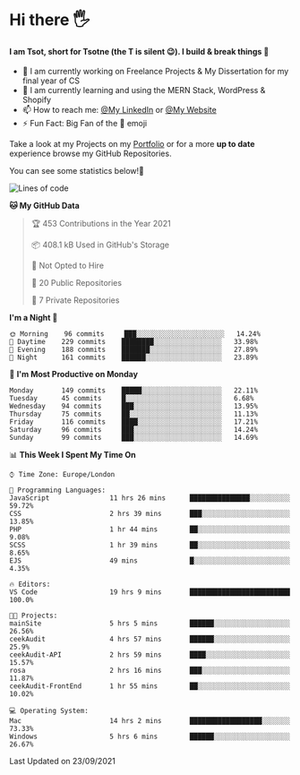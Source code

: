 # Hi there :raised_hand_with_fingers_splayed:
#### I am Tsot, short for Tsotne (the T is silent :wink:). I build & break things :space_invader:
- :telescope: I am currently working on Freelance Projects & My Dissertation for my final year of CS
- :seedling: I am currently learning and using the MERN Stack, WordPress & Shopify
- :mailbox: How to reach me: [@My LinkedIn](https://www.linkedin.com/in/tsotne-gvadzabia/) or [@My Website](https://tsotnegvadzabia.me/contact)
- :zap: Fun Fact: Big Fan of the :space_invader: emoji

Take a look at my Projects on my [Portfolio](https://tsotne.co.uk/) or for a more **up to date** experience browse my GitHub Repositories.

You can see some statistics below!:space_invader:
<!--START_SECTION:waka-->
![Lines of code](https://img.shields.io/badge/From%20Hello%20World%20I%27ve%20Written-3.5%20million%20lines%20of%20code-blue)

**🐱 My GitHub Data** 

> 🏆 453 Contributions in the Year 2021
 > 
> 📦 408.1 kB Used in GitHub's Storage 
 > 
> 🚫 Not Opted to Hire
 > 
> 📜 20 Public Repositories 
 > 
> 🔑 7 Private Repositories  
 > 
**I'm a Night 🦉** 

```text
🌞 Morning    96 commits     ███░░░░░░░░░░░░░░░░░░░░░░   14.24% 
🌆 Daytime    229 commits    ████████░░░░░░░░░░░░░░░░░   33.98% 
🌃 Evening    188 commits    ███████░░░░░░░░░░░░░░░░░░   27.89% 
🌙 Night      161 commits    ██████░░░░░░░░░░░░░░░░░░░   23.89%

```
📅 **I'm Most Productive on Monday** 

```text
Monday       149 commits    █████░░░░░░░░░░░░░░░░░░░░   22.11% 
Tuesday      45 commits     █░░░░░░░░░░░░░░░░░░░░░░░░   6.68% 
Wednesday    94 commits     ███░░░░░░░░░░░░░░░░░░░░░░   13.95% 
Thursday     75 commits     ██░░░░░░░░░░░░░░░░░░░░░░░   11.13% 
Friday       116 commits    ████░░░░░░░░░░░░░░░░░░░░░   17.21% 
Saturday     96 commits     ███░░░░░░░░░░░░░░░░░░░░░░   14.24% 
Sunday       99 commits     ███░░░░░░░░░░░░░░░░░░░░░░   14.69%

```


📊 **This Week I Spent My Time On** 

```text
⌚︎ Time Zone: Europe/London

💬 Programming Languages: 
JavaScript               11 hrs 26 mins      ███████████████░░░░░░░░░░   59.72% 
CSS                      2 hrs 39 mins       ███░░░░░░░░░░░░░░░░░░░░░░   13.85% 
PHP                      1 hr 44 mins        ██░░░░░░░░░░░░░░░░░░░░░░░   9.08% 
SCSS                     1 hr 39 mins        ██░░░░░░░░░░░░░░░░░░░░░░░   8.65% 
EJS                      49 mins             █░░░░░░░░░░░░░░░░░░░░░░░░   4.35%

🔥 Editors: 
VS Code                  19 hrs 9 mins       █████████████████████████   100.0%

🐱‍💻 Projects: 
mainSite                 5 hrs 5 mins        ██████░░░░░░░░░░░░░░░░░░░   26.56% 
ceekAudit                4 hrs 57 mins       ██████░░░░░░░░░░░░░░░░░░░   25.9% 
ceekAudit-API            2 hrs 59 mins       ████░░░░░░░░░░░░░░░░░░░░░   15.57% 
rosa                     2 hrs 16 mins       ███░░░░░░░░░░░░░░░░░░░░░░   11.87% 
ceekAudit-FrontEnd       1 hr 55 mins        ██░░░░░░░░░░░░░░░░░░░░░░░   10.02%

💻 Operating System: 
Mac                      14 hrs 2 mins       ██████████████████░░░░░░░   73.33% 
Windows                  5 hrs 6 mins        ██████░░░░░░░░░░░░░░░░░░░   26.67%

```


 Last Updated on 23/09/2021
<!--END_SECTION:waka-->
